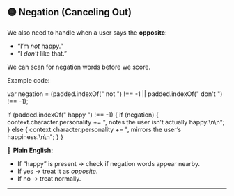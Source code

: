 ## 🟡 Negation (Canceling Out)

We also need to handle when a user says the **opposite**:

* “I’m *not* happy.”
* “I *don’t* like that.”

We can scan for negation words before we score.

Example code:

var negation = (padded.indexOf(" not ") !== -1 || padded.indexOf(" don't ") !== -1);

if (padded.indexOf(" happy ") !== -1) {
if (negation) {
context.character.personality += ", notes the user isn’t actually happy.\n\n";
} else {
context.character.personality += ", mirrors the user’s happiness.\n\n";
}
}

📖 **Plain English:**

* If “happy” is present → check if negation words appear nearby.
* If yes → treat it as *opposite*.
* If no → treat normally.

---
